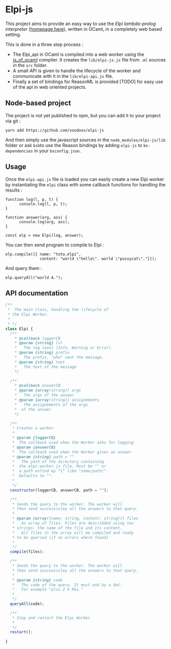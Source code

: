 # Elpi-js

This project aims to provide an easy way to use the *Elpi lambda-prolog interpreter* ([homepage here](https://github.com/LPCIC/elpi/)), written in OCaml, in a completely web based setting.

This is done in a three step process :

- The Elpi_api in OCaml is compiled into a web worker using the [js_of_ocaml]() compiler. It creates the `lib/elpi-js.js` file from `.ml` sources in the `src` folder.
- A small API is given to handle the lifecycle of the worker and communicate with it in the `lib/elpi-api.js` file.
- Finally a set of bindings for ReasonML is provided [TODO] for easy use of the api in web oriented projects.

## Node-based project
The project is not yet published to npm, but you can add it to your project via git :
```
yarn add https://github.com/voodoos/elpi-js
```

And then simply use the javascript sources in the `node_modules/elpi-js/lib` folder or ask `bsb`to use the Reason bindings by adding `elpi-js` to `bs-dependencies` in your `bsconfig.json`.

## Usage

Once the `elpi-api.js` file is loaded you can easily create a new Elpi worker by instantiating the `elpi` class with some callback functions for handling the results :
```
function log(l, p, t) { 
      console.log(l, p, t);
}

function answer(arg, ass) {
      console.log(arg, ass);
}

const elp = new Elpi(log, answer);
```

You can then send program to compile to Elpi :
```
elp.compile([{ name: "toto.elpi", 
               content: "world \"hello\". world \"pussycat\"."}]);
```

And query them :
```
elp.queryAll("world A.");
```

## API documentation

```js
/**
 *  The main class, handling the lifecycle of
 * the Elpi Worker. 
 * 
 * */
class Elpi {
  /** 
    * @callback loggerCB
    * @param {string} lvl 
    *   The log level (Info, Warning or Error).
    * @param {string} prefix
    *   The prefix, "who" sent the message.
    * @param {string} text
    *   The text of the message
    */

  /** 
    * @callback answerCB
    * @param {array(string)} args 
    *   The args of the answer
    * @param {array(string)} assignements
    *   The assignements of the args
    *  of the answer
    */

  /**
   * Creates a worker.
   * 
   * @param {loggerCB}
   *  The callback used when the Worker asks for logging
   * @param {answerCB} 
   *  The callback used when the Worker gives an answer
   * @param {string} path = ""
   *   The path of the directory containing 
   *  the elpi-worker.js file. Must be "" or 
   *  a path enfind by "\" like "some/path/".
   *  Defaults to "".
   *
   */
  constructor(loggerCB, answerCB, path = "");

  /**
   * Sends the query to the worker. The worker will
   * then send successivley all the answers to that query.
   * 
   * @param {array({name: string, content: string})} files
   *   An array of files. Files are describded using two
   * strings: the name of the file and its content.
   *   All files in the array will be compiled and ready
   * to be queried (if no errors where found)
   * 
   */
  compile(files);

  /**
   * Sends the query to the worker. The worker will
   * then send successivley all the answers to that query.
   * 
   * @param {string} code
   *   The code of the query. It must end by a dot.
   *   For example "plus 2 4 Res."
   * 
   */
  queryAll(code);

  /**
   * Stop and restart the Elpi Worker
   * 
   */
  restart();
  
}

```
